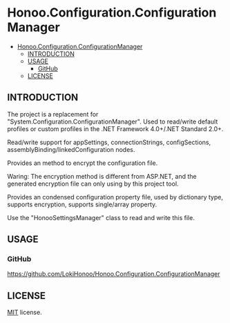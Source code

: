 # Honoo.Configuration.ConfigurationManager

<!-- @import "[TOC]" {cmd="toc" depthFrom=1 depthTo=6 orderedList=false} -->

<!-- code_chunk_output -->

- [Honoo.Configuration.ConfigurationManager](#honooconfigurationconfigurationmanager)
  - [INTRODUCTION](#introduction)
  - [USAGE](#usage)
    - [GitHub](#github)
  - [LICENSE](#license)

<!-- /code_chunk_output -->

## INTRODUCTION

The project is a replacement for "System.Configuration.ConfigurationManager".
Used to read/write default profiles or custom profiles in the .NET Framework 4.0+/.NET Standard 2.0+.

Read/write support for appSettings, connectionStrings, configSections, assemblyBinding/linkedConfiguration nodes.

Provides an method to encrypt the configuration file. 

Waring: The encryption method is different from ASP.NET, and the generated encryption file can only using by this project tool.

Provides an condensed configuration property file, used by dictionary type, supports encryption, supports single/array property. 

Use the "HonooSettingsManager" class to read and write this file.

## USAGE

### GitHub

<https://github.com/LokiHonoo/Honoo.Configuration.ConfigurationManager>

## LICENSE

[MIT](LICENSE) license.
